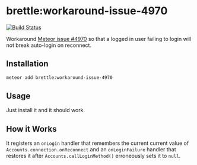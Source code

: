 # brettle:workaround-issue-4970

[![Build Status](https://travis-ci.org/brettle/meteor-accounts-workaround-issue-4970.svg?branch=master)](https://travis-ci.org/brettle/meteor-accounts-workaround-issue-4970)

Workaround [Meteor issue #4970](https://github.com/meteor/meteor/issues/4970) so
that a logged in user failing to login will not break auto-login on reconnect.

## Installation

```sh
meteor add brettle:workaround-issue-4970
```

## Usage

Just install it and it should work.

## How it Works

It registers an `onLogin` handler that remembers the current current value of
`Accounts.connection.onReconnect` and an `onLoginFailure` handler that restores
it after `Accounts.callLoginMethod()` erroneously sets it to `null`.

